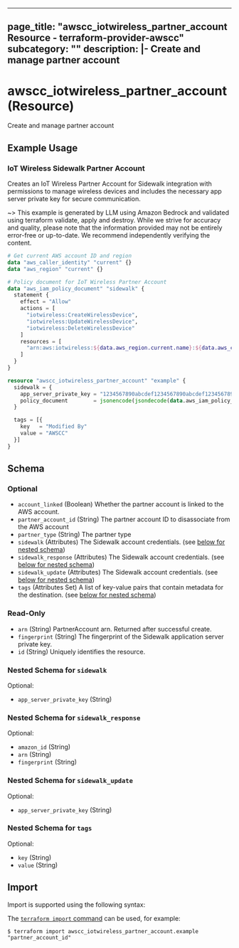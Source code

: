
---
page_title: "awscc_iotwireless_partner_account Resource - terraform-provider-awscc"
subcategory: ""
description: |-
  Create and manage partner account
---

# awscc_iotwireless_partner_account (Resource)

Create and manage partner account

## Example Usage

### IoT Wireless Sidewalk Partner Account

Creates an IoT Wireless Partner Account for Sidewalk integration with permissions to manage wireless devices and includes the necessary app server private key for secure communication.

~> This example is generated by LLM using Amazon Bedrock and validated using terraform validate, apply and destroy. While we strive for accuracy and quality, please note that the information provided may not be entirely error-free or up-to-date. We recommend independently verifying the content.

```terraform
# Get current AWS account ID and region
data "aws_caller_identity" "current" {}
data "aws_region" "current" {}

# Policy document for IoT Wireless Partner Account
data "aws_iam_policy_document" "sidewalk" {
  statement {
    effect = "Allow"
    actions = [
      "iotwireless:CreateWirelessDevice",
      "iotwireless:UpdateWirelessDevice",
      "iotwireless:DeleteWirelessDevice"
    ]
    resources = [
      "arn:aws:iotwireless:${data.aws_region.current.name}:${data.aws_caller_identity.current.account_id}:WirelessDevice/*"
    ]
  }
}

resource "awscc_iotwireless_partner_account" "example" {
  sidewalk = {
    app_server_private_key = "1234567890abcdef1234567890abcdef1234567890abcdef1234567890abcdef"
    policy_document        = jsonencode(jsondecode(data.aws_iam_policy_document.sidewalk.json))
  }

  tags = [{
    key   = "Modified By"
    value = "AWSCC"
  }]
}
```

<!-- schema generated by tfplugindocs -->
## Schema

### Optional

- `account_linked` (Boolean) Whether the partner account is linked to the AWS account.
- `partner_account_id` (String) The partner account ID to disassociate from the AWS account
- `partner_type` (String) The partner type
- `sidewalk` (Attributes) The Sidewalk account credentials. (see [below for nested schema](#nestedatt--sidewalk))
- `sidewalk_response` (Attributes) The Sidewalk account credentials. (see [below for nested schema](#nestedatt--sidewalk_response))
- `sidewalk_update` (Attributes) The Sidewalk account credentials. (see [below for nested schema](#nestedatt--sidewalk_update))
- `tags` (Attributes Set) A list of key-value pairs that contain metadata for the destination. (see [below for nested schema](#nestedatt--tags))

### Read-Only

- `arn` (String) PartnerAccount arn. Returned after successful create.
- `fingerprint` (String) The fingerprint of the Sidewalk application server private key.
- `id` (String) Uniquely identifies the resource.

<a id="nestedatt--sidewalk"></a>
### Nested Schema for `sidewalk`

Optional:

- `app_server_private_key` (String)


<a id="nestedatt--sidewalk_response"></a>
### Nested Schema for `sidewalk_response`

Optional:

- `amazon_id` (String)
- `arn` (String)
- `fingerprint` (String)


<a id="nestedatt--sidewalk_update"></a>
### Nested Schema for `sidewalk_update`

Optional:

- `app_server_private_key` (String)


<a id="nestedatt--tags"></a>
### Nested Schema for `tags`

Optional:

- `key` (String)
- `value` (String)

## Import

Import is supported using the following syntax:

The [`terraform import` command](https://developer.hashicorp.com/terraform/cli/commands/import) can be used, for example:

```shell
$ terraform import awscc_iotwireless_partner_account.example "partner_account_id"
```
